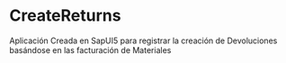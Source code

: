 # CreateReturns
Aplicación Creada en SapUI5 para registrar la creación de Devoluciones basándose en las facturación de Materiales


